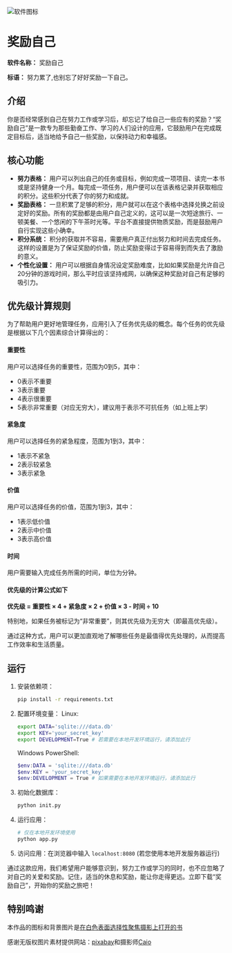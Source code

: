 ![软件图标](https://foruda.gitee.com/images/1751104375576115618/0a2c3c96_12357965.jpeg)

# 奖励自己

**软件名称：** 奖励自己

**标语：** 努力累了,也别忘了好好奖励一下自己。

## 介绍

你是否经常感到自己在努力工作或学习后，却忘记了给自己一些应有的奖励？“奖励自己”是一款专为那些勤奋工作、学习的人们设计的应用，它鼓励用户在完成既定目标后，适当地给予自己一些奖励，以保持动力和幸福感。

## 核心功能

- **努力表格：** 用户可以列出自己的任务或目标，例如完成一项项目、读完一本书或是坚持健身一个月。每完成一项任务，用户便可以在该表格记录并获取相应的积分。这些积分代表了你的努力和成就。
- **奖励表格：** 一旦积累了足够的积分，用户就可以在这个表格中选择兑换之前设定好的奖励。所有的奖励都是由用户自己定义的，这可以是一次短途旅行、一顿美餐、一个悠闲的下午茶时光等。平台不直接提供物质奖励，而是鼓励用户自行实现这些小确幸。
- **积分系统：** 积分的获取并不容易，需要用户真正付出努力和时间去完成任务。这样的设置是为了保证奖励的价值，防止奖励变得过于容易得到而失去了激励的意义。
- **个性化设置：** 用户可以根据自身情况设定奖励难度，比如如果奖励是允许自己20分钟的游戏时间，那么平时应该坚持戒网，以确保这种奖励对自己有足够的吸引力。

## 优先级计算规则

为了帮助用户更好地管理任务，应用引入了任务优先级的概念。每个任务的优先级是根据以下几个因素综合计算得出的：

#### 重要性

用户可以选择任务的重要性，范围为0到5，其中：

* 0表示不重要
* 3表示重要
* 4表示很重要
* 5表示非常重要（对应无穷大），建议用于表示不可抗任务（如上班上学）

#### 紧急度

用户可以选择任务的紧急程度，范围为1到3，其中：

* 1表示不紧急
* 2表示较紧急
* 3表示紧急

#### 价值

用户可以选择任务的价值，范围为1到3，其中：

* 1表示低价值
* 2表示中价值
* 3表示高价值

#### 时间

用户需要输入完成任务所需的时间，单位为分钟。

#### 优先级的计算公式如下

**优先级 = 重要性 × 4  +  紧急度 × 2 + 价值 × 3  - 时间 ÷ 10**

特别地，如果任务被标记为“非常重要”，则其优先级为无穷大（即最高优先级）。

通过这种方式，用户可以更加直观地了解哪些任务是最值得优先处理的，从而提高工作效率和生活质量。

## 运行

1. 安装依赖项：

   ```bash
   pip install -r requirements.txt
   ```
2. 配置环境变量：
   Linux:

   ```bash
   export DATA='sqlite:///data.db'
   export KEY='your_secret_key'
   export DEVELOPMENT=True # 若需要在本地开发环境运行，请添加此行
   ```

   Windows PowerShell:

   ```powershell
   $env:DATA = 'sqlite:///data.db'
   $env:KEY = 'your_secret_key'
   $env:DEVELOPMENT = True # 如果需要在本地开发环境运行，请添加此行
   ```
3. 初始化数据库：

   ```bash
   python init.py
   ```
4. 运行应用：

   ```bash
   # 仅在本地开发环境使用
   python app.py
   ```
5. 访问应用：在浏览器中输入 `localhost:8080` (若您使用本地开发服务器运行)

通过这款应用，我们希望用户能够意识到，努力工作或学习的同时，也不应忽略了对自己的关爱和奖励。记住，适当的休息和奖励，能让你走得更远。立即下载“奖励自己”，开始你的奖励之旅吧！

## 特别鸣谢

本作品的图标和背景图片是[在白色表面选择性聚焦摄影上打开的书](https://www.pexels.com/zh-cn/photo/46274/)

感谢无版权图片素材提供网站：[pixabay](https://pixabay.com/)和摄影师[Caio](https://www.pexels.com/zh-cn/@caio/)
